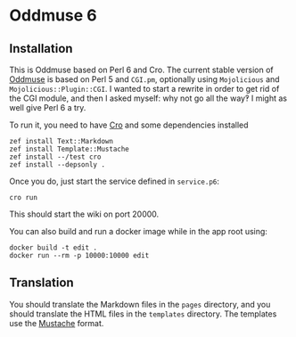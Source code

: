 # Oddmuse 6

## Installation

This is Oddmuse based on Perl 6 and Cro. The current stable version of
[Oddmuse](https://oddmuse.org/) is based on Perl 5 and `CGI.pm`,
optionally using `Mojolicious` and `Mojolicious::Plugin::CGI`. I
wanted to start a rewrite in order to get rid of the CGI module, and
then I asked myself: why not go all the way‽ I might as well give Perl
6 a try.

To run it, you need to have [Cro](https://cro.services/) and some
dependencies installed

```
zef install Text::Markdown
zef install Template::Mustache
zef install --/test cro
zef install --depsonly .
```

Once you do, just start the service defined in `service.p6`:

```
cro run
```

This should start the wiki on port 20000.

You can also build and run a docker image while in the app root using:

```
docker build -t edit .
docker run --rm -p 10000:10000 edit
```

## Translation

You should translate the Markdown files in the `pages` directory, and
you should translate the HTML files in the `templates` directory. The
templates use the [Mustache](https://mustache.github.io/) format.
